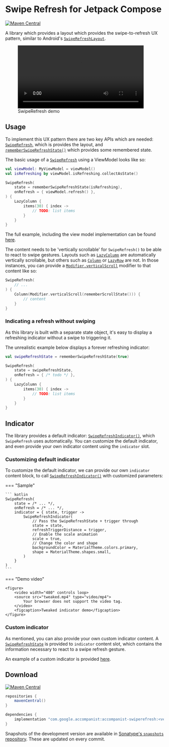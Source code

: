 # Swipe Refresh for Jetpack Compose

[![Maven Central](https://img.shields.io/maven-central/v/com.google.accompanist/accompanist-swiperefresh)](https://search.maven.org/search?q=g:com.google.accompanist)

A library which provides a layout which provides the swipe-to-refresh UX pattern, similar to Android's [`SwipeRefreshLayout`](https://developer.android.com/training/swipe/add-swipe-interface).

<figure>
    <video width="400" controls loop>
    <source src="demo.mp4" type="video/mp4">
        Your browser does not support the video tag.
    </video>
    <figcaption>SwipeRefresh demo</figcaption>
</figure>

## Usage 

To implement this UX pattern there are two key APIs which are needed: [`SwipeRefresh`][api_swiperefresh], which is provides the layout, and [`rememberSwipeRefreshState()`][api_swiperefreshstate] which provides some remembered state.

The basic usage of a [`SwipeRefresh`][api_swiperefresh] using a ViewModel looks like so:

``` kotlin
val viewModel: MyViewModel = viewModel()
val isRefreshing by viewModel.isRefreshing.collectAsState()

SwipeRefresh(
    state = rememberSwipeRefreshState(isRefreshing),
    onRefresh = { viewModel.refresh() },
) {
    LazyColumn {
        items(30) { index ->
            // TODO: list items
        }
    }
}
```

The full example, including the view model implementation can be found [here](https://github.com/google/accompanist/blob/main/sample/src/main/java/com/google/accompanist/sample/swiperefresh/DocsSamples.kt).

The content needs to be 'vertically scrollable' for `SwipeRefresh()` to be able to react to swipe gestures. Layouts such as [`LazyColumn`][lazycolumn] are automatically vertically scrollable, but others such as [`Column`][column] or [`LazyRow`][lazyrow] are not. In those instances, you can provide a [`Modifier.verticalScroll`][verticalscroll] modifier to that content like so:

``` kotlin
SwipeRefresh(
    // ...
) {
    Column(Modifier.verticalScroll(rememberScrollState())) {
        // content
    }
}
```


### Indicating a refresh without swiping

As this library is built with a separate state object, it's easy to display a refreshing indicator without a swipe to triggering it.

The unrealistic example below displays a forever refreshing indicator:

``` kotlin
val swipeRefreshState = rememberSwipeRefreshState(true)

SwipeRefresh(
    state = swipeRefreshState,
    onRefresh = { /* todo */ },
) {
    LazyColumn {
        items(30) { index ->
            // TODO: list items
        }
    }
}
```

## Indicator

The library provides a default indicator: [`SwipeRefreshIndicator()`][api_swiperefreshindicator], which `SwipeRefresh` uses automatically. You can customize the default indicator, and even provide your own indicator content using the `indicator` slot.

### Customizing default indicator

To customize the default indicator, we can provide our own `indicator` content block, to call [`SwipeRefreshIndicator()`][api_swiperefreshindicator] with customized parameters:

=== "Sample"

    ``` kotlin
    SwipeRefresh(
        state = /* ... */,
        onRefresh = /* ... */,
        indicator = { state, trigger ->
            SwipeRefreshIndicator(
                // Pass the SwipeRefreshState + trigger through
                state = state,
                refreshTriggerDistance = trigger,
                // Enable the scale animation
                scale = true,
                // Change the color and shape
                backgroundColor = MaterialTheme.colors.primary,
                shape = MaterialTheme.shapes.small,
            )
        }
    )
    ```

=== "Demo video"

    <figure>
        <video width="480" controls loop>
        <source src="tweaked.mp4" type="video/mp4">
            Your browser does not support the video tag.
        </video>
        <figcaption>Tweaked indicator demo</figcaption>
    </figure>

### Custom indicator

As mentioned, you can also provide your own custom indicator content. A [`SwipeRefreshState`][api_swiperefreshstate] is provided to `indicator` content slot, which contains the information necessary to react to a swipe refresh gesture.

An example of a custom indicator is provided [here][sample_customindicator].

## Download

[![Maven Central](https://img.shields.io/maven-central/v/com.google.accompanist/accompanist-swiperefresh)](https://search.maven.org/search?q=g:com.google.accompanist)

```groovy
repositories {
    mavenCentral()
}

dependencies {
    implementation "com.google.accompanist:accompanist-swiperefresh:<version>"
}
```

Snapshots of the development version are available in [Sonatype's `snapshots` repository][snap]. These are updated on every commit.

  [compose]: https://developer.android.com/jetpack/compose
  [snap]: https://oss.sonatype.org/content/repositories/snapshots/com/google/accompanist/accompanist-swiperefresh/
  [api_swiperefreshstate]: ../api/swiperefresh/com.google.accompanist.swiperefresh/-swipe-refresh-state/
  [api_swiperefreshindicator]: ../api/swiperefresh/com.google.accompanist.swiperefresh/-swipe-refresh-indicator.html
  [api_swiperefresh]: ../api/swiperefresh/com.google.accompanist.swiperefresh/-swipe-refresh.html
  [api_rememberstate]: ../api/swiperefresh/com.google.accompanist.swiperefresh/remember-swipe-refresh-state.html
  [sample_customindicator]: https://github.com/google/accompanist/blob/main/sample/src/main/java/com/google/accompanist/sample/swiperefresh/SwipeRefreshCustomIndicatorSample.kt
  [lazycolumn]: https://developer.android.com/reference/kotlin/androidx/compose/foundation/lazy/package-summary#LazyColumn(androidx.compose.ui.Modifier,androidx.compose.foundation.lazy.LazyListState,androidx.compose.foundation.layout.PaddingValues,kotlin.Boolean,androidx.compose.foundation.layout.Arrangement.Vertical,androidx.compose.ui.Alignment.Horizontal,androidx.compose.foundation.gestures.FlingBehavior,kotlin.Function1)
  [column]: https://developer.android.com/reference/kotlin/androidx/compose/foundation/layout/package-summary#Column(androidx.compose.ui.Modifier,androidx.compose.foundation.layout.Arrangement.Vertical,androidx.compose.ui.Alignment.Horizontal,kotlin.Function1)
  [lazyrow]: https://developer.android.com/reference/kotlin/androidx/compose/foundation/lazy/package-summary#LazyRow(androidx.compose.ui.Modifier,androidx.compose.foundation.lazy.LazyListState,androidx.compose.foundation.layout.PaddingValues,kotlin.Boolean,androidx.compose.foundation.layout.Arrangement.Horizontal,androidx.compose.ui.Alignment.Vertical,androidx.compose.foundation.gestures.FlingBehavior,kotlin.Function1)
  [verticalscroll]: https://developer.android.com/jetpack/compose/gestures#scroll-modifiers

